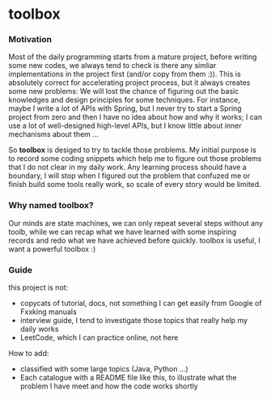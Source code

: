 # toolbox

### Motivation

Most of the daily programming starts from a mature project, before writing some new codes, we always tend to check is there any simliar implementations in the project first (and/or copy from them :)). This is absolutely correct for accelerating project process, but it always creates some new problems: We will lost the chance of figuring out the basic knowledges and design principles for some techniques. For instance, maybe I write a lot of APIs with Spring, but I never try to start a Spring project from zero and then I have no idea about how and why it works; I can use a lot of well-designed high-level APIs, but I know little about inner mechanisms about them ...

So **toolbox**  is desiged to try to tackle those problems. My initial purpose is to record some coding snippets which help me to figure out those problems that I do not clear in my daily work. Any learning process should have a boundary, I will stop when I figured out the problem that confuzed me or finish build some tools really work, so scale of every story would be limited.

### Why named toolbox?

Our minds are state machines, we can only repeat several steps without any toolb, while we can recap what we have learned with some inspiring records and redo what we have achieved before quickly. toolbox is useful, I want a powerful toolbox :)

### Guide

this project is not:

* copycats of tutorial, docs, not something I can get easily from Google of Fxxking manuals
* interview guide, I tend to investigate those topics that really help my daily works
* LeetCode, which I can practice online, not here

How to add:

* classified with some large topics (Java, Python ...)
* Each catalogue with a README file like this, to illustrate what the problem I have meet and how the code works shortly